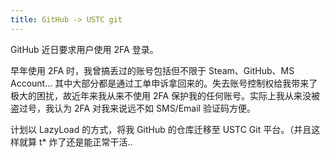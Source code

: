 ```yaml
---
title: GitHub -> USTC git
---
```


GitHub 近日要求用户使用 2FA 登录。

早年使用 2FA 时，我曾搞丢过的账号包括但不限于 Steam、GitHub、MS Account... 其中大部分都是通过工单申诉拿回来的。失去账号控制权给我带来了极大的困扰，故近年来我从来不使用 2FA 保护我的任何账号。实际上我从来没被盗过号，我认为 2FA 对我来说远不如 SMS/Email 验证码方便。

计划以 LazyLoad 的方式，将我 GitHub 的仓库迁移至 USTC Git 平台。（并且这样就算 t* 炸了还是能正常干活..